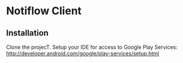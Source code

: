 Notiflow Client
===============

## Installation
Clone the projecT.
Setup your IDE for access to Google Play Services: http://developer.android.com/google/play-services/setup.html
